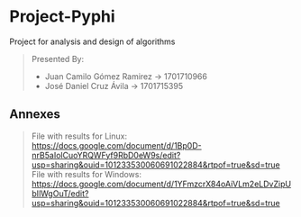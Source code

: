 # Project-Pyphi
Project for analysis and design of algorithms

> Presented By:
> - Juan Camilo Gómez Ramirez -> 1701710966
> - José Daniel Cruz Ávila -> 1701715395

## Annexes
> File with results for Linux: https://docs.google.com/document/d/1Bp0D-nrB5aIolCuoYRQWFyf9RbD0eW9s/edit?usp=sharing&ouid=101233530060691022884&rtpof=true&sd=true
> File with results for Windows: https://docs.google.com/document/d/1YFmzcrX84oAiVLm2eLDvZipUbIlWgOuT/edit?usp=sharing&ouid=101233530060691022884&rtpof=true&sd=true
